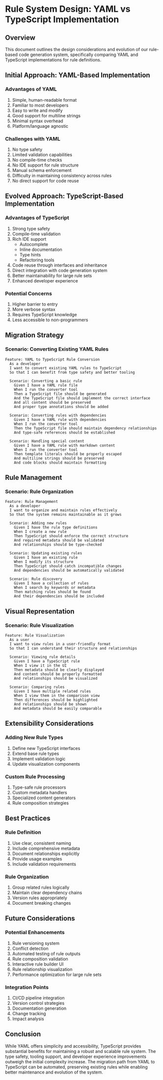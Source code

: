 # Rule System Design: YAML vs TypeScript Implementation

## Overview

This document outlines the design considerations and evolution of our rule-based code generation system, specifically comparing YAML and TypeScript implementations for rule definitions.

## Initial Approach: YAML-Based Implementation

### Advantages of YAML

1. Simple, human-readable format
2. Familiar to most developers
3. Easy to write and modify
4. Good support for multiline strings
5. Minimal syntax overhead
6. Platform/language agnostic

### Challenges with YAML

1. No type safety
2. Limited validation capabilities
3. No compile-time checks
4. No IDE support for rule structure
5. Manual schema enforcement
6. Difficulty in maintaining consistency across rules
7. No direct support for code reuse

## Evolved Approach: TypeScript-Based Implementation

### Advantages of TypeScript

1. Strong type safety
2. Compile-time validation
3. Rich IDE support
   - Autocomplete
   - Inline documentation
   - Type hints
   - Refactoring tools
4. Code reuse through interfaces and inheritance
5. Direct integration with code generation system
6. Better maintainability for large rule sets
7. Enhanced developer experience

### Potential Concerns

1. Higher barrier to entry
2. More verbose syntax
3. Requires TypeScript knowledge
4. Less accessible to non-programmers

## Migration Strategy

### Scenario: Converting Existing YAML Rules

```gherkin
Feature: YAML to TypeScript Rule Conversion
  As a developer
  I want to convert existing YAML rules to TypeScript
  So that I can benefit from type safety and better tooling

  Scenario: Converting a basic rule
    Given I have a YAML rule file
    When I run the converter tool
    Then a TypeScript file should be generated
    And the TypeScript file should implement the correct interface
    And all content should be preserved
    And proper type annotations should be added

  Scenario: Converting rules with dependencies
    Given I have a YAML rule with dependencies
    When I run the converter tool
    Then the TypeScript file should maintain dependency relationships
    And type-safe references should be established

  Scenario: Handling special content
    Given I have a YAML rule with markdown content
    When I run the converter tool
    Then template literals should be properly escaped
    And multiline strings should be preserved
    And code blocks should maintain formatting
```

## Rule Management

### Scenario: Rule Organization

```gherkin
Feature: Rule Management
  As a developer
  I want to organize and maintain rules effectively
  So that the system remains maintainable as it grows

  Scenario: Adding new rules
    Given I have the rule type definitions
    When I create a new rule
    Then TypeScript should enforce the correct structure
    And required metadata should be validated
    And relationships should be type-checked

  Scenario: Updating existing rules
    Given I have an existing rule
    When I modify its structure
    Then TypeScript should catch incompatible changes
    And dependencies should be automatically validated

  Scenario: Rule discovery
    Given I have a collection of rules
    When I search by keywords or metadata
    Then matching rules should be found
    And their dependencies should be included
```

## Visual Representation

### Scenario: Rule Visualization

```gherkin
Feature: Rule Visualization
  As a user
  I want to view rules in a user-friendly format
  So that I can understand their structure and relationships

  Scenario: Viewing rule details
    Given I have a TypeScript rule
    When I view it in the UI
    Then metadata should be clearly displayed
    And content should be properly formatted
    And relationships should be visualized

  Scenario: Comparing rules
    Given I have multiple related rules
    When I view them in the comparison view
    Then differences should be highlighted
    And relationships should be shown
    And metadata should be easily comparable
```

## Extensibility Considerations

### Adding New Rule Types

1. Define new TypeScript interfaces
2. Extend base rule types
3. Implement validation logic
4. Update visualization components

### Custom Rule Processing

1. Type-safe rule processors
2. Custom metadata handlers
3. Specialized content generators
4. Rule composition strategies

## Best Practices

### Rule Definition

1. Use clear, consistent naming
2. Include comprehensive metadata
3. Document relationships explicitly
4. Provide usage examples
5. Include validation requirements

### Rule Organization

1. Group related rules logically
2. Maintain clear dependency chains
3. Version rules appropriately
4. Document breaking changes

## Future Considerations

### Potential Enhancements

1. Rule versioning system
2. Conflict detection
3. Automated testing of rule outputs
4. Rule composition validation
5. Interactive rule builder UI
6. Rule relationship visualization
7. Performance optimization for large rule sets

### Integration Points

1. CI/CD pipeline integration
2. Version control strategies
3. Documentation generation
4. Change tracking
5. Impact analysis

## Conclusion

While YAML offers simplicity and accessibility, TypeScript provides substantial benefits for maintaining a robust and scalable rule system. The type safety, tooling support, and developer experience improvements outweigh the initial complexity increase. The migration path from YAML to TypeScript can be automated, preserving existing rules while enabling better maintenance and evolution of the system.